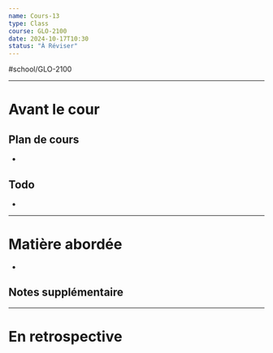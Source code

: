 ```yaml
---
name: Cours-13
type: Class
course: GLO-2100
date: 2024-10-17T10:30
status: "À Réviser"
---
```

#school/GLO-2100 
***
# Avant le cour
## Plan de cours
- 

## Todo
- 

---
# Matière abordée

- 

## Notes supplémentaire


---
# En retrospective